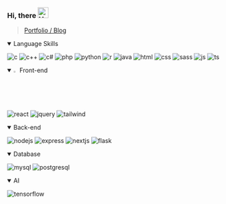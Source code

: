 ### Hi, there <img src="https://raw.githubusercontent.com/Tarikul-Islam-Anik/Animated-Fluent-Emojis/master/Emojis/Hand%20gestures/Hand%20with%20Fingers%20Splayed%20Light%20Skin%20Tone.png" alt="Hand with Fingers Splayed Light Skin Tone" width="25" height="25" />
> <a href="https://imzii.github.io/" target="_blank">Portfolio / Blog</a>


<details open>
  <summary>
    Language Skills
  </summary>
  
  ![c](https://img.shields.io/badge/C-00599C?style=for-the-badge&logo=c&logoColor=white)
  ![c++](https://img.shields.io/badge/C%2B%2B-00599C?style=for-the-badge&logo=c%2B%2B&logoColor=white)
  ![c#](https://img.shields.io/badge/C%23-239120?style=for-the-badge&logo=c-sharp&logoColor=white)
  ![php](https://img.shields.io/badge/PHP-777BB4?style=for-the-badge&logo=php&logoColor=white)
  ![python](https://img.shields.io/badge/Python-14354C?style=for-the-badge&logo=python&logoColor=white)
  ![r](https://img.shields.io/badge/R-276DC3?style=for-the-badge&logo=r&logoColor=white)
  ![java](https://img.shields.io/badge/Java-ED8B00?style=for-the-badge&logo=openjdk&logoColor=white)
  ![html](https://img.shields.io/badge/HTML5-E34F26?style=for-the-badge&logo=html5&logoColor=white)
  ![css](https://img.shields.io/badge/CSS3-1572B6?style=for-the-badge&logo=css3&logoColor=white)
  ![sass](https://img.shields.io/badge/Sass-CC6699?style=for-the-badge&logo=sass&logoColor=white)
  ![js](https://img.shields.io/badge/JavaScript-F7DF1E?style=for-the-badge&logo=JavaScript&logoColor=white)
  ![ts](https://img.shields.io/badge/TypeScript-007ACC?style=for-the-badge&logo=typescript&logoColor=white)
  
</details>

<details open>
  <summary>
    <img src="https://raw.githubusercontent.com/Tarikul-Islam-Anik/Animated-Fluent-Emojis/master/Emojis/Hand%20gestures/Eyes.png" alt="Eyes" width="2%" /> Front-end
  </summary>
  
  ![react](https://img.shields.io/badge/React-20232A?style=for-the-badge&logo=react&logoColor=61DAFB)
  ![jquery](https://img.shields.io/badge/jQuery-0769AD?style=for-the-badge&logo=jquery&logoColor=white)
  ![tailwind](https://img.shields.io/badge/Tailwind_CSS-38B2AC?style=for-the-badge&logo=tailwind-css&logoColor=white)
  
</details>

<details open>
  <summary>
    Back-end
  </summary>

  ![nodejs](https://img.shields.io/badge/Node.js-43853D?style=for-the-badge&logo=node.js&logoColor=white)
  ![express](https://img.shields.io/badge/Express.js-404D59?style=for-the-badge)
  ![nextjs](https://img.shields.io/badge/Next.js-000?logo=nextdotjs&logoColor=fff&style=for-the-badge)
  ![flask](https://img.shields.io/badge/Flask-000000?style=for-the-badge&logo=flask&logoColor=white)
  
  
</details>

<details open>
  <summary>
    Database
  </summary>
  
  ![mysql](https://img.shields.io/badge/MySQL-00000F?style=for-the-badge&logo=mysql&logoColor=white)
  ![postgresql](https://img.shields.io/badge/PostgreSQL-316192?style=for-the-badge&logo=postgresql&logoColor=white)
  
  
</details>

<details open>
  <summary>
    AI
  </summary>
  
  ![tensorflow](https://img.shields.io/badge/TensorFlow-FF6F00?style=for-the-badge&logo=tensorflow&logoColor=white)
  
</details>
